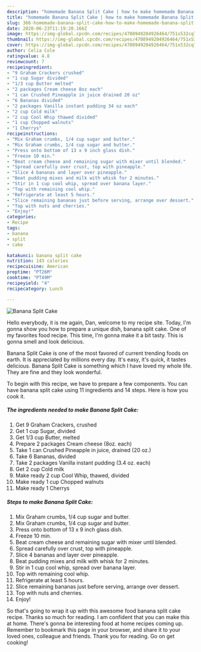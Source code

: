 ```yaml
---
description: "homemade Banana Split Cake | how to make homemade Banana Split Cake"
title: "homemade Banana Split Cake | how to make homemade Banana Split Cake"
slug: 366-homemade-banana-split-cake-how-to-make-homemade-banana-split-cake
date: 2020-06-23T11:19:20.166Z
image: https://img-global.cpcdn.com/recipes/4708949204926464/751x532cq70/banana-split-cake-recipe-main-photo.jpg
thumbnail: https://img-global.cpcdn.com/recipes/4708949204926464/751x532cq70/banana-split-cake-recipe-main-photo.jpg
cover: https://img-global.cpcdn.com/recipes/4708949204926464/751x532cq70/banana-split-cake-recipe-main-photo.jpg
author: Celia Cole
ratingvalue: 4.8
reviewcount: 7
recipeingredient:
- "9 Graham Crackers crushed"
- "1 cup Sugar divided"
- "1/3 cup Butter melted"
- "2 packages Cream cheese 8oz each"
- "1 can Crushed Pineapple in juice drained 20 oz"
- "6 Bananas divided"
- "2 packages Vanilla instant pudding 34 oz each"
- "2 cup Cold milk"
- "2 cup Cool Whip thawed divided"
- "1 cup Chopped walnuts"
- "1 Cherrys"
recipeinstructions:
- "Mix Graham crumbs, 1/4 cup sugar and butter."
- "Mix Graham crumbs, 1/4 cup sugar and butter."
- "Press onto bottom of 13 x 9 inch glass dish."
- "Freeze 10 min."
- "Beat cream cheese and remaining sugar with mixer until blended."
- "Spread carefully over crust, top with pineapple."
- "Slice 4 bananas and layer over pineapple."
- "Beat pudding mixes and milk with whisk for 2 minutes."
- "Stir in 1 cup cool whip, spread over banana layer."
- "Top with remaining cool whip."
- "Refrigerate at least 5 hours."
- "Slice remaining bananas just before serving, arrange over dessert."
- "Top with nuts and cherries."
- "Enjoy!"
categories:
- Recipe
tags:
- banana
- split
- cake

katakunci: banana split cake 
nutrition: 143 calories
recipecuisine: American
preptime: "PT26M"
cooktime: "PT49M"
recipeyield: "4"
recipecategory: Lunch

---
```



![Banana Split Cake](https://img-global.cpcdn.com/recipes/4708949204926464/751x532cq70/banana-split-cake-recipe-main-photo.jpg)

Hello everybody, it is me again, Dan, welcome to my recipe site. Today, I'm gonna show you how to prepare a unique dish, banana split cake. One of my favorites food recipe. This time, I'm gonna make it a bit tasty. This is gonna smell and look delicious.



Banana Split Cake is one of the most favored of current trending foods on earth. It is appreciated by millions every day. It's easy, it's quick, it tastes delicious. Banana Split Cake is something which I have loved my whole life. They are fine and they look wonderful.


To begin with this recipe, we have to prepare a few components. You can have banana split cake using 11 ingredients and 14 steps. Here is how you cook it.

<!--inarticleads1-->

##### The ingredients needed to make Banana Split Cake:

1. Get 9 Graham Crackers, crushed
1. Get 1 cup Sugar, divided
1. Get 1/3 cup Butter, melted
1. Prepare 2 packages Cream cheese (8oz. each)
1. Take 1 can Crushed Pineapple in juice, drained (20 oz.)
1. Take 6 Bananas, divided
1. Take 2 packages Vanilla instant pudding (3.4 oz. each)
1. Get 2 cup Cold milk
1. Make ready 2 cup Cool Whip, thawed, divided
1. Make ready 1 cup Chopped walnuts
1. Make ready 1 Cherrys




<!--inarticleads2-->

##### Steps to make Banana Split Cake:

1. Mix Graham crumbs, 1/4 cup sugar and butter.
1. Mix Graham crumbs, 1/4 cup sugar and butter.
1. Press onto bottom of 13 x 9 inch glass dish.
1. Freeze 10 min.
1. Beat cream cheese and remaining sugar with mixer until blended.
1. Spread carefully over crust, top with pineapple.
1. Slice 4 bananas and layer over pineapple.
1. Beat pudding mixes and milk with whisk for 2 minutes.
1. Stir in 1 cup cool whip, spread over banana layer.
1. Top with remaining cool whip.
1. Refrigerate at least 5 hours.
1. Slice remaining bananas just before serving, arrange over dessert.
1. Top with nuts and cherries.
1. Enjoy!




So that's going to wrap it up with this awesome food banana split cake recipe. Thanks so much for reading. I am confident that you can make this at home. There's gonna be interesting food at home recipes coming up. Remember to bookmark this page in your browser, and share it to your loved ones, colleague and friends. Thank you for reading. Go on get cooking!
